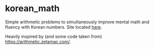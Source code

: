 # korean_math
Simple arithmetic problems to simultaneously improve mental math and fluency with Korean numbers. Site located [here](chrislee-hc.github.com/korean_math).

Heavily inspired by (and some code taken from) https://arithmetic.zetamac.com/.
